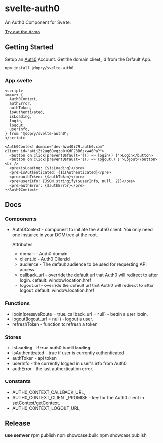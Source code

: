 # svelte-auth0

An Auth0 Component for Svelte.

[Try out the demo](https://darrelopry.com/svelte-auth0/)

## Getting Started

Setup an [Auth0](http://auth0.com) Account. Get the domain client_id  from the Default App.

`npm install @dopry/svelte-auth0`

### App.svelte
```
<script>
import {
  Auth0Context,
  authError,
  authToken,
  isAuthenticated,
  isLoading,
  login,
  logout,
  userInfo,
} from '@dopry/svelte-auth0';
</script>

<Auth0Context domain="dev-hvw40i79.auth0.com" client_id="aOijZt2ug6Ovgzp0HXdF23B6zxwA6PaP">
  <button on:click|preventDefault='{() => login() }'>Login</button>
  <button on:click|preventDefault='{() => logout() }'>Logout</button><br />
  <pre>isLoading: {$isLoading}</pre>
  <pre>isAuthenticated: {$isAuthenticated}</pre>
  <pre>authToken: {$authToken}</pre>
  <pre>userInfo: {JSON.stringify($userInfo, null, 2)}</pre>
  <pre>authError: {$authError}</pre>
</Auth0Context>
```

## Docs

### Components
* Auth0Context - component to initiate the Auth0 client. You only need one instance in your DOM tree at the root.

  Attributes:
  * domain - Auth0 domain
  * client_id - Auth0 ClientId
  * audience - The default audience to be used for requesting API access
  * callback_url - override the default url that Auth0 will redirect to after login. default: window.location.href
  * logout_url - override the default url that Auth0 will redirect to after logout. default: window.location.href

### Functions
* login(preseveRoute = true, callback_url = null) - begin a user login.
* logout(logout_url = null) - logout a user.
* refreshToken - function to refresh a token.

### Stores
* isLoading - if true auth0 is still loading.
* isAuthenticated - true if user is currently authenticated
* authToken - api token
* userInfo - the currently logged in user's info from Auth0
* authError - the last authentication error.

### Constants
* AUTH0_CONTEXT_CALLBACK_URL,
* AUTH0_CONTEXT_CLIENT_PROMISE - key for the Auth0 client in setContext/getContext.
* AUTH0_CONTEXT_LOGOUT_URL,

## Release
**use semver**
npm publish
npm showcase:build
npm showcase:publish
